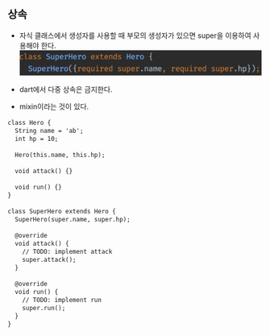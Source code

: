 ## 상속

- 자식 클래스에서 생성자를 사용할 때 부모의 생성자가 있으면 super을 이용하여 사용해야 한다.
  ![alt text](image-2.png)

- dart에서 다중 상속은 금지한다.
- mixin이라는 것이 있다.

```
class Hero {
  String name = 'ab';
  int hp = 10;

  Hero(this.name, this.hp);

  void attack() {}

  void run() {}
}

class SuperHero extends Hero {
  SuperHero(super.name, super.hp);

  @override
  void attack() {
    // TODO: implement attack
    super.attack();
  }

  @override
  void run() {
    // TODO: implement run
    super.run();
  }
}
```
